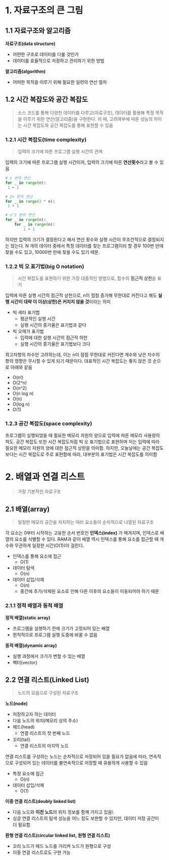 # 1. 자료구조의 큰 그림
## 1.1 자료구조와 알고리즘

**자료구조(data structure)**
- 어떤한 구조로 데이터를 다룰 것인가
- 데이터를 효율적으로 저장하고 관리하기 위한 방법

**알고리즘(algorithm)**
- 어떠한 목적을 이루기 위해 필요한 일련의 연산 절차

## 1.2 시간 복잡도와 공간 복잡도
> 소스 코드를 통해 다양한 데이터를 다루고(자료구조), 데이터를 활용해 특정 목적을 이루기 위한 연산(알고리즘)을 구현한다. 이 때, 고려여부에 따른 성능의 차이는 시간 복잡도와 공간 복잡도를 통해 표현할 수 있음

### 1.2.1 시간 복잡도(time complexity)
> 입력의 크기에 따른 프로그램 실행 시간의 관계

입력의 크기에 따른 프로그램 실행 시간이자, 입력의 크기에 따른 **연산횟수**라고 볼 수 있음

```python
# n 번의 연산
for _ in range(n):
 1 + 1

# 2n 번의 연산
for _ in range(2 * n):
 1 + 1

# n^2 번의 연산
for _ in range(n):
	for _ in range(n):
		1 + 1

```

하지만 입력의 크기가 결정된다고 해서 연산 횟수와 실행 시간이 무조건적으로 결정되지는 않는다. N 개의 데이터 중에서 특정 데이터를 찾는 프로그램이라 할 경우 100번 만에 찾을 수도 있고, 10000번 만에 찾을 수도 있기 때문.

### 1.2.2 빅 오 표기법(big O notation)
> 시간 복잡도를 표현하기 위한 가장 대중적인 방법으로, 함수의 **점근적 상한**을 표기

입력에 따른 실행 시간의 점근적 상한으로, n이 점점 증가해 무한대로 커진다고 해도 **실행 시간이 대략 이 이상(상한)은 커지지 않을 것**이라는 의미

- 빅 세타 표기법
	- 평균적인 실행 시간
	- 실행 시간의 증가율은 표기법과 같다
- 빅 오메가 표기법
	- 입력에 대한 실행 시간의 점근적 하한
	- 실행 시간의 증가율은 표기법보다 크다

최고차항의 차수만 고려하는데, 이는 n이 점점 무한대로 커진다면 계수와 낮은 차수의 항의 영향은 무시할 수 있게 되기 때문이다. 대표적인 시간 복잡도는 좋지 않은 것 순으로 아래와 같음
- O(n!)
- O(2^n)
- O(n^2)
- O(n log n)
- O(n)
- O(log n)
- O(1)

### 1.2.3 공간 복잡도(space complexity)
프로그램이 실행되었을 때 필요한 메모리 자원의 양으로 입력에 따른 메모리 사용량의 척도. 공간 복잡도 또한 시간 복잡도처럼 빅 오 표기법으로 표현하며 이는 입력에 따라 필요한 메모리 자원의 양에 대한 점근적 상한을 의미함. 하지만, 오늘날에는 공간 복잡도 보다는 시간 복잡도로 주로 표현함에 따라, 대부분의 표기법은 시간 복잡도를 의미함

# 2. 배열과 연결 리스트

> 가장 기본적인 자료구조

## 2.1 배열(array)
> 일정한 메모리 공간을 차지하는 여러 요소들이 순차적으로 나열된 자료구조

각 요소는 0부터 시작하는 고유한 순서 번호인 **인덱스(index)** 가 매겨지며, 인덱스로 배열의 요소를 식별할 수 있다. RAM과 같이 배열 역시 인덱스를 통해 요소를 접근할 때 개수와 무관하게 일정한 시간(O(1))이 걸린다.

- 인덱스를 통해 요소에 접근
	- O(1)
- 데이터 탐색
	- O(n)
- 데이터 삽입/삭제
	- O(n)
	- 중간에 추가/삭제된 요소로 인해 다른 이후의 요소들이 이동되어야 하기 때문

### 2.1.1 정적 배열과 동적 배열

**정적 배열(static array)**
- 프로그램을 실행하기 전에 크기가 고정되어 있는 배열
- 원칙적으로 프로그램 실행 도중에 바꿀 수 없음

**동적 배열(dynamic array)**
- 실행 과정에서 크기가 변할 수 있는 배열
- 벡터(vector)

## 2.2 연결 리스트(Linked List)
> 노드의 모음으로 구성된 자료구조

**노드(node)**
- 저장하고자 하는 데이터
- 다음 노드의 위치(메모리 상의 주소)
- 헤드(head)
	- 연결 리스트의 첫 번째 노드
- 꼬리(tail)
	- 연결 리스트의 마지막 노드

연결 리스트를 구성하는 노드는 순차적으로 저장되어 있을 필요가 없음에 따라, 연속적으로 구성되어 있는 데이터를 불연속적으로 저장할 때 유용하게 사용할 수 있음
- 특정 요소에 접근
	- O(n)
- 데이터 삽입/삭제
	- O(1)

**이중 연결 리스트(doubly linked list)**
- 다음 노드와 **이전 노드**의 위치 정보를 함께 가지고 있음\
- 싱글 연결 리스트의 탐색 성능을 어느 정도 보완할 수 있지만, 데이터 저장 공간이 더 필요함

**환형 연결 리스트(circular linked list, 원형 연결 리스트)**
- 꼬리 노드가 헤드 노드를 가리켜 노드가 원형으로 구성
- 이중 연결 리스트로도 구현 가능